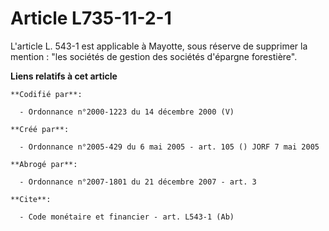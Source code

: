 # Article L735-11-2-1

L'article L. 543-1 est applicable à Mayotte, sous réserve de supprimer la mention : "les sociétés de gestion des sociétés
d'épargne forestière".

**Liens relatifs à cet article**

	**Codifié par**:

	  - Ordonnance n°2000-1223 du 14 décembre 2000 (V)

	**Créé par**:

	  - Ordonnance n°2005-429 du 6 mai 2005 - art. 105 () JORF 7 mai 2005

	**Abrogé par**:

	  - Ordonnance n°2007-1801 du 21 décembre 2007 - art. 3

	**Cite**:

	  - Code monétaire et financier - art. L543-1 (Ab)
